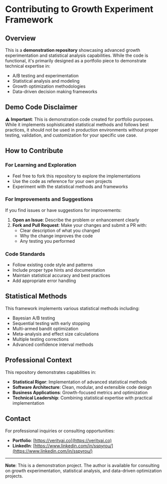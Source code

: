 # Contributing to Growth Experiment Framework

## Overview

This is a **demonstration repository** showcasing advanced growth experimentation and statistical analysis capabilities. While the code is functional, it's primarily designed as a portfolio piece to demonstrate technical expertise in:

- A/B testing and experimentation
- Statistical analysis and modeling
- Growth optimization methodologies
- Data-driven decision making frameworks

## Demo Code Disclaimer

⚠️ **Important**: This is demonstration code created for portfolio purposes. While it implements sophisticated statistical methods and follows best practices, it should not be used in production environments without proper testing, validation, and customization for your specific use case.

## How to Contribute

### For Learning and Exploration
- Feel free to fork this repository to explore the implementations
- Use the code as reference for your own projects
- Experiment with the statistical methods and frameworks

### For Improvements and Suggestions
If you find issues or have suggestions for improvements:

1. **Open an Issue**: Describe the problem or enhancement clearly
2. **Fork and Pull Request**: Make your changes and submit a PR with:
   - Clear description of what you changed
   - Why the change improves the code
   - Any testing you performed

### Code Standards
- Follow existing code style and patterns
- Include proper type hints and documentation
- Maintain statistical accuracy and best practices
- Add appropriate error handling

## Statistical Methods

This framework implements various statistical methods including:
- Bayesian A/B testing
- Sequential testing with early stopping
- Multi-armed bandit optimization
- Meta-analysis and effect size calculations
- Multiple testing corrections
- Advanced confidence interval methods

## Professional Context

This repository demonstrates capabilities in:
- **Statistical Rigor**: Implementation of advanced statistical methods
- **Software Architecture**: Clean, modular, and extensible code design
- **Business Applications**: Growth-focused metrics and optimization
- **Technical Leadership**: Combining statistical expertise with practical implementation

## Contact

For professional inquiries or consulting opportunities:
- **Portfolio**: [https://verityai.co](https://verityai.co)
- **LinkedIn**: [https://www.linkedin.com/in/sspyrou/](https://www.linkedin.com/in/sspyrou/)

---

**Note**: This is a demonstration project. The author is available for consulting on growth experimentation, statistical analysis, and data-driven optimization projects.